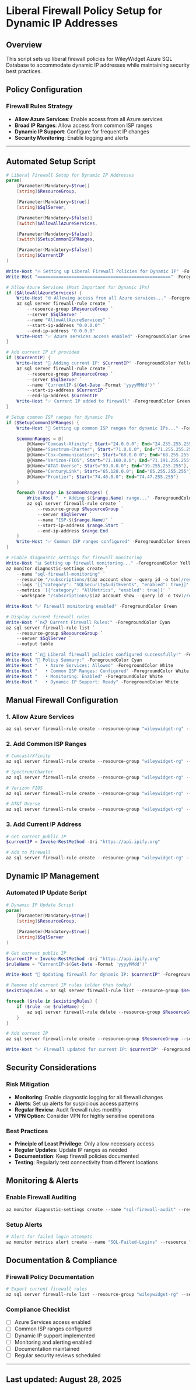 # Liberal Firewall Policy Setup for Dynamic IP Addresses

## Overview

This script sets up liberal firewall policies for WileyWidget Azure SQL Database to accommodate dynamic IP addresses while maintaining security best practices.

## Policy Configuration

### Firewall Rules Strategy

- **Allow Azure Services**: Enable access from all Azure services
- **Broad IP Ranges**: Allow access from common ISP ranges
- **Dynamic IP Support**: Configure for frequent IP changes
- **Security Monitoring**: Enable logging and alerts

---

## Automated Setup Script

```powershell
# Liberal Firewall Setup for Dynamic IP Addresses
param(
    [Parameter(Mandatory=$true)]
    [string]$ResourceGroup,

    [Parameter(Mandatory=$true)]
    [string]$SqlServer,

    [Parameter(Mandatory=$false)]
    [switch]$AllowAllAzureServices,

    [Parameter(Mandatory=$false)]
    [switch]$SetupCommonISPRanges,

    [Parameter(Mandatory=$false)]
    [string]$CurrentIP
)

Write-Host "🔥 Setting up Liberal Firewall Policies for Dynamic IP" -ForegroundColor Cyan
Write-Host "===================================================" -ForegroundColor Cyan

# Allow Azure Services (Most Important for Dynamic IPs)
if ($AllowAllAzureServices) {
    Write-Host "🌐 Allowing access from all Azure services..." -ForegroundColor Yellow
    az sql server firewall-rule create `
        --resource-group $ResourceGroup `
        --server $SqlServer `
        --name "AllowAllAzureServices" `
        --start-ip-address "0.0.0.0" `
        --end-ip-address "0.0.0.0"
    Write-Host "✅ Azure services access enabled" -ForegroundColor Green
}

# Add current IP if provided
if ($CurrentIP) {
    Write-Host "📍 Adding current IP: $CurrentIP" -ForegroundColor Yellow
    az sql server firewall-rule create `
        --resource-group $ResourceGroup `
        --server $SqlServer `
        --name "CurrentIP-$(Get-Date -Format 'yyyyMMdd')" `
        --start-ip-address $CurrentIP `
        --end-ip-address $CurrentIP
    Write-Host "✅ Current IP added to firewall" -ForegroundColor Green
}

# Setup common ISP ranges for dynamic IPs
if ($SetupCommonISPRanges) {
    Write-Host "🏢 Setting up common ISP ranges for dynamic IPs..." -ForegroundColor Yellow

    $commonRanges = @(
        @{Name="Comcast-Xfinity"; Start="24.0.0.0"; End="24.255.255.255"},
        @{Name="Spectrum-Charter"; Start="71.0.0.0"; End="71.255.255.255"},
        @{Name="Cox-Communications"; Start="68.0.0.0"; End="68.255.255.255"},
        @{Name="Verizon-FIOS"; Start="71.160.0.0"; End="71.191.255.255"},
        @{Name="AT&T-Uverse"; Start="99.0.0.0"; End="99.255.255.255"},
        @{Name="CenturyLink"; Start="65.128.0.0"; End="65.255.255.255"},
        @{Name="Frontier"; Start="74.40.0.0"; End="74.47.255.255"}
    )

    foreach ($range in $commonRanges) {
        Write-Host "  • Adding $($range.Name) range..." -ForegroundColor Gray
        az sql server firewall-rule create `
            --resource-group $ResourceGroup `
            --server $SqlServer `
            --name "ISP-$($range.Name)" `
            --start-ip-address $range.Start `
            --end-ip-address $range.End
    }
    Write-Host "✅ Common ISP ranges configured" -ForegroundColor Green
}

# Enable diagnostic settings for firewall monitoring
Write-Host "📊 Setting up firewall monitoring..." -ForegroundColor Yellow
az monitor diagnostic-settings create `
    --name "sql-firewall-monitoring" `
    --resource "/subscriptions/$(az account show --query id -o tsv)/resourceGroups/$ResourceGroup/providers/Microsoft.Sql/servers/$SqlServer" `
    --logs '[{"category": "SQLSecurityAuditEvents", "enabled": true}]' `
    --metrics '[{"category": "AllMetrics", "enabled": true}]' `
    --workspace "/subscriptions/$(az account show --query id -o tsv)/resourceGroups/DefaultResourceGroup/providers/Microsoft.OperationalInsights/workspaces/DefaultWorkspace"

Write-Host "✅ Firewall monitoring enabled" -ForegroundColor Green

# Display current firewall rules
Write-Host "`n📋 Current Firewall Rules:" -ForegroundColor Cyan
az sql server firewall-rule list `
    --resource-group $ResourceGroup `
    --server $SqlServer `
    --output table

Write-Host "`n🎉 Liberal firewall policies configured successfully!" -ForegroundColor Green
Write-Host "📝 Policy Summary:" -ForegroundColor Cyan
Write-Host "   • Azure Services: Allowed" -ForegroundColor White
Write-Host "   • Common ISP Ranges: Configured" -ForegroundColor White
Write-Host "   • Monitoring: Enabled" -ForegroundColor White
Write-Host "   • Dynamic IP Support: Ready" -ForegroundColor White
```

## Manual Firewall Configuration

### 1. Allow Azure Services

```powershell
az sql server firewall-rule create --resource-group "wileywidget-rg" --server "wileywidget-sql" --name "AllowAllAzureServices" --start-ip-address "0.0.0.0" --end-ip-address "0.0.0.0"
```

### 2. Add Common ISP Ranges

```powershell
# Comcast/Xfinity
az sql server firewall-rule create --resource-group "wileywidget-rg" --server "wileywidget-sql" --name "Comcast-Xfinity" --start-ip-address "24.0.0.0" --end-ip-address "24.255.255.255"

# Spectrum/Charter
az sql server firewall-rule create --resource-group "wileywidget-rg" --server "wileywidget-sql" --name "Spectrum-Charter" --start-ip-address "71.0.0.0" --end-ip-address "71.255.255.255"

# Verizon FIOS
az sql server firewall-rule create --resource-group "wileywidget-rg" --server "wileywidget-sql" --name "Verizon-FIOS" --start-ip-address "71.160.0.0" --end-ip-address "71.191.255.255"

# AT&T Uverse
az sql server firewall-rule create --resource-group "wileywidget-rg" --server "wileywidget-sql" --name "ATT-Uverse" --start-ip-address "99.0.0.0" --end-ip-address "99.255.255.255"
```

### 3. Add Current IP Address

```powershell
# Get current public IP
$currentIP = Invoke-RestMethod -Uri "https://api.ipify.org"

# Add to firewall
az sql server firewall-rule create --resource-group "wileywidget-rg" --server "wileywidget-sql" --name "CurrentIP-$(Get-Date -Format 'yyyyMMdd')" --start-ip-address $currentIP --end-ip-address $currentIP
```

## Dynamic IP Management

### Automated IP Update Script

```powershell
# Dynamic IP Update Script
param(
    [Parameter(Mandatory=$true)]
    [string]$ResourceGroup,

    [Parameter(Mandatory=$true)]
    [string]$SqlServer
)

# Get current public IP
$currentIP = Invoke-RestMethod -Uri "https://api.ipify.org"
$ruleName = "CurrentIP-$(Get-Date -Format 'yyyyMMdd')"

Write-Host "🔄 Updating firewall for dynamic IP: $currentIP" -ForegroundColor Yellow

# Remove old current IP rules (older than today)
$existingRules = az sql server firewall-rule list --resource-group $ResourceGroup --server $SqlServer --query "[?contains(name, 'CurrentIP-')].name" -o tsv

foreach ($rule in $existingRules) {
    if ($rule -ne $ruleName) {
        az sql server firewall-rule delete --resource-group $ResourceGroup --server $SqlServer --name $rule --yes
    }
}

# Add current IP
az sql server firewall-rule create --resource-group $ResourceGroup --server $SqlServer --name $ruleName --start-ip-address $currentIP --end-ip-address $currentIP

Write-Host "✅ Firewall updated for current IP: $currentIP" -ForegroundColor Green
```

## Security Considerations

### Risk Mitigation

- **Monitoring**: Enable diagnostic logging for all firewall changes
- **Alerts**: Set up alerts for suspicious access patterns
- **Regular Review**: Audit firewall rules monthly
- **VPN Option**: Consider VPN for highly sensitive operations

### Best Practices

- **Principle of Least Privilege**: Only allow necessary access
- **Regular Updates**: Update IP ranges as needed
- **Documentation**: Keep firewall policies documented
- **Testing**: Regularly test connectivity from different locations

## Monitoring & Alerts

### Enable Firewall Auditing

```powershell
az monitor diagnostic-settings create --name "sql-firewall-audit" --resource "/subscriptions/sub/resourceGroups/rg/providers/Microsoft.Sql/servers/server" --logs '[{"category": "SQLSecurityAuditEvents", "enabled": true}]' --workspace "/subscriptions/sub/resourceGroups/rg/providers/Microsoft.OperationalInsights/workspaces/workspace"
```

### Setup Alerts

```powershell
# Alert for failed login attempts
az monitor metrics alert create --name "SQL-Failed-Logins" --resource "/subscriptions/sub/resourceGroups/rg/providers/Microsoft.Sql/servers/server" --condition "count of failed_connections > 10" --action "/subscriptions/sub/resourceGroups/rg/providers/microsoft.insights/actionGroups/actionGroup"
```

## Documentation & Compliance

### Firewall Policy Documentation

```powershell
# Export current firewall rules
az sql server firewall-rule list --resource-group "wileywidget-rg" --server "wileywidget-sql" --output json > firewall-rules-$(Get-Date -Format 'yyyyMMdd').json
```

### Compliance Checklist

- [ ] Azure Services access enabled
- [ ] Common ISP ranges configured
- [ ] Dynamic IP support implemented
- [ ] Monitoring and alerting enabled
- [ ] Documentation maintained
- [ ] Regular security reviews scheduled

---

## Last updated: August 28, 2025
